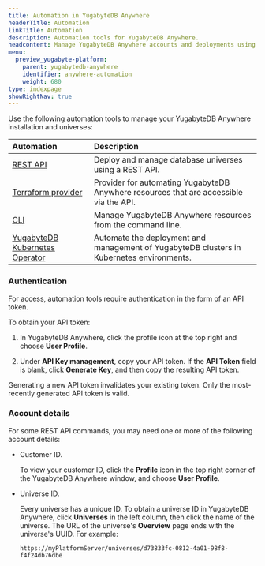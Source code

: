 ```yaml
---
title: Automation in YugabyteDB Anywhere
headerTitle: Automation
linkTitle: Automation
description: Automation tools for YugabyteDB Anywhere.
headcontent: Manage YugabyteDB Anywhere accounts and deployments using automation
menu:
  preview_yugabyte-platform:
    parent: yugabytedb-anywhere
    identifier: anywhere-automation
    weight: 680
type: indexpage
showRightNav: true
---
```


Use the following automation tools to manage your YugabyteDB Anywhere installation and universes:

| Automation | Description |
| :--------- | :---------- |
| [REST API](anywhere-api/) | Deploy and manage database universes using a REST API. |
| [Terraform provider](anywhere-terraform/) | Provider for automating YugabyteDB Anywhere resources that are accessible via the API. |
| [CLI](anywhere-cli/) | Manage YugabyteDB Anywhere resources from the command line. |
| [YugabyteDB Kubernetes Operator](yb-kubernetes-operator/) | Automate the deployment and management of YugabyteDB clusters in Kubernetes environments. |

### Authentication

For access, automation tools require authentication in the form of an API token.

To obtain your API token:

1. In YugabyteDB Anywhere, click the profile icon at the top right and choose **User Profile**.

1. Under **API Key management**, copy your API token. If the **API Token** field is blank, click **Generate Key**, and then copy the resulting API token.

Generating a new API token invalidates your existing token. Only the most-recently generated API token is valid.

### Account details

For some REST API commands, you may need one or more of the following account details:

- Customer ID.

    To view your customer ID, click the **Profile** icon in the top right corner of the YugabyteDB Anywhere window, and choose **User Profile**.

- Universe ID.

    Every universe has a unique ID. To obtain a universe ID in YugabyteDB Anywhere, click **Universes** in the left column, then click the name of the universe. The URL of the universe's **Overview** page ends with the universe's UUID. For example:

    ```output
    https://myPlatformServer/universes/d73833fc-0812-4a01-98f8-f4f24db76dbe
    ```
